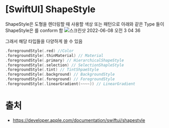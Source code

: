 # [SwiftUI] ShapeStyle
ShapeStyle은 도형을 렌더링할 때 사용할 색상 또는 패턴으로 아래와 같은 Type 들이 ShapeStyle은 를 conform 함
![스크린샷 2022-06-08 오전 3 04 36](https://user-images.githubusercontent.com/20410193/172451926-1abe0598-092a-41d3-89ef-7af6216a62be.png)

그래서 해당 타입들을 다양하게 쓸 수 있음

```swift
.foregroundStyle(.red) //Color
.foregroundStyle(.thinMaterial) // Material
.foregroundStyle(.primary) // HierarchicalShapeStyle
.foregroundStyle(.selection) // SelectionShapleStyle
.foregroundStyle(.tint) // TintShpaeStyle
.foregroundStyle(.background) // BackgroundStyle
.foregroundStyle(.foreground) // ForegroundStyle
.foregroundStyle(.linearGradient(~~~~)) // LinearGradient
```



# 출처 
- https://developer.apple.com/documentation/swiftui/shapestyle
